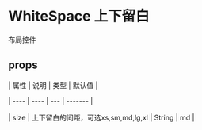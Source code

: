 # WhiteSpace 上下留白

布局控件

## props

| 属性 | 说明 | 类型 | 默认值 |

| ---- | ---- | --- | ------- |

| size | 上下留白的间距，可选xs,sm,md,lg,xl | String | md |

